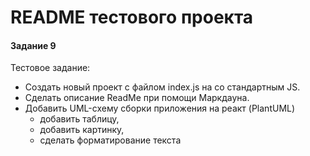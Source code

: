 # README тестового проекта #
#### Задание 9

Тестовое задание:

- Создать новый проект с файлом index.js на
со стандартным JS. 
- Сделать описание ReadMe при помощи Маркдауна. 
- Добавить UML-схему сборки приложения на реакт (PlantUML)
  - добавить таблицу, 
  - добавить картинку, 
  - сделать форматирование текста